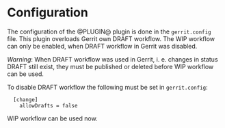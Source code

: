 Configuration
=============

The configuration of the @PLUGIN@ plugin is done in the `gerrit.config`
file. This plugin overloads Gerrit own DRAFT workflow.  The WIP workflow
can only be enabled, when DRAFT workflow in Gerrit was disabled.

*Warning*: When DRAFT workflow was used in Gerrit, i. e. changes in
status DRAFT still exist, they must be published or deleted before WIP
workflow can be used.

To disable DRAFT workflow the following must be set in `gerrit.config`:

```
  [change]
    allowDrafts = false
```
WIP workflow can be used now.
